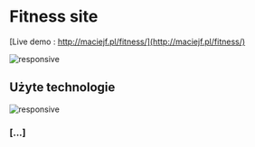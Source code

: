 # Fitness site

[Live demo : http://maciejf.pl/fitness/](http://maciejf.pl/fitness/)

![responsive](http://maciejf.pl/img/fitness/responsive.jpg)

## Użyte technologie

![responsive](http://maciejf.pl/img/fitness/technologie-github-fitness-site.png)

### [...]
